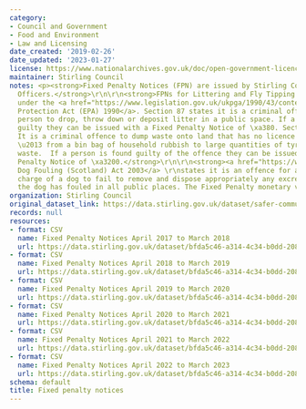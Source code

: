```yaml
---
category:
- Council and Government
- Food and Environment
- Law and Licensing
date_created: '2019-02-26'
date_updated: '2023-01-27'
license: https://www.nationalarchives.gov.uk/doc/open-government-licence/version/3/
maintainer: Stirling Council
notes: <p><strong>Fixed Penalty Notices (FPN) are issued by Stirling Council's Enforcement
  Officers.</strong>\r\n\r\n<strong>FPNs for Littering and Fly Tipping are enforced
  under the <a href="https://www.legislation.gov.uk/ukpga/1990/43/contents">Environmental
  Protection Act (EPA) 1990</a>. Section 87 states it is a criminal offence for a
  person to drop, throw down or deposit litter in a public space. If a person is found
  guilty they can be issued with a Fixed Penalty Notice of \xa380. Section 33A states
  It is a criminal offence to dump waste onto land that has no licence to accept it
  \u2013 from a bin bag of household rubbish to large quantities of tyres or construction
  waste.  If a person is found guilty of the offence they can be issued with a Fixed
  Penalty Notice of \xa3200.</strong>\r\n\r\n<strong><a href="https://www.legislation.gov.uk/asp/2003/12/contents">The
  Dog Fouling (Scotland) Act 2003</a> \r\nstates it is an offence for a person in
  charge of a dog to fail to remove and dispose appropriately any excrement after
  the dog has fouled in all public places. The Fixed Penalty monetary value is \xa380.</strong></p>
organization: Stirling Council
original_dataset_link: https://data.stirling.gov.uk/dataset/safer-communities-fixed-penalty-notices
records: null
resources:
- format: CSV
  name: Fixed Penalty Notices April 2017 to March 2018
  url: https://data.stirling.gov.uk/dataset/bfda5c46-a314-4c34-b0dd-208bf43911a4/resource/37aebb09-0062-40c3-b8f1-585a1171c818/download/20210510-fixed-penalty-notices-01.04.2017-to-31.03.2018.csv
- format: CSV
  name: Fixed Penalty Notices April 2018 to March 2019
  url: https://data.stirling.gov.uk/dataset/bfda5c46-a314-4c34-b0dd-208bf43911a4/resource/02f44c4f-e2ed-4500-8ebd-c72149855907/download/20210510-fixed-penalty-notices-01.04.2018-to-31.03.2019.csv
- format: CSV
  name: Fixed Penalty Notices April 2019 to March 2020
  url: https://data.stirling.gov.uk/dataset/bfda5c46-a314-4c34-b0dd-208bf43911a4/resource/ac72f922-3373-4bc7-8966-ff6d7d0ce242/download/20210510-fixed-penalty-notices-01.04.2019-to-31.03.2020.csv
- format: CSV
  name: Fixed Penalty Notices April 2020 to March 2021
  url: https://data.stirling.gov.uk/dataset/bfda5c46-a314-4c34-b0dd-208bf43911a4/resource/ed61d4ce-ef71-4cee-82d5-5f8da3ff63d4/download/20210510-fixed-penalty-notices-01.04.2020-to-31.03.2021.csv
- format: CSV
  name: Fixed Penalty Notices April 2021 to March 2022
  url: https://data.stirling.gov.uk/dataset/bfda5c46-a314-4c34-b0dd-208bf43911a4/resource/eeef1785-3e3b-428a-aaa0-25ce3c3a3390/download/20220406-fixed-penalty-notices-01.04.2021-to-31.03.2022.csv
- format: CSV
  name: Fixed Penalty Notices April 2022 to March 2023
  url: https://data.stirling.gov.uk/dataset/bfda5c46-a314-4c34-b0dd-208bf43911a4/resource/daa0ac82-5ca0-4094-84c5-3eea20d38b01/download/20230127-stirling-council-fixed-penalty-notices-01.04.2022-to-31.03.2023.csv
schema: default
title: Fixed penalty notices
---
```

